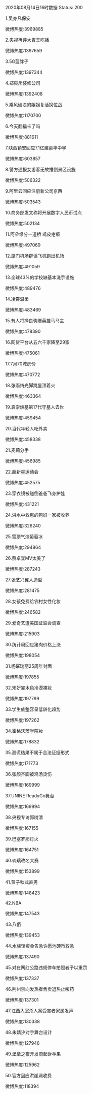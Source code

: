 2020年08月14日16时数据
Status: 200

1.吴亦凡保安

微博热度:3969885

2.央视再评大胃王吃播

微博热度:1397659

3.5G蓝胖子

微博热度:1397344

4.郑爽斥装修公司

微博热度:1392408

5.乘风破浪的姐姐复活换位战

微博热度:1170700

6.今天翻福卡了吗

微博热度:881611

7.陕西镇安回应7.1亿建豪华中学

微博热度:603857

8.警方通报女游客无故推倒景区设施

微博热度:506322

9.阿里云回应注册新公司京西

微博热度:503543

10.商务部发文称将开展数字人民币试点

微博热度:502134

11.阿朵缘分一道桥 鸡皮疙瘩

微博热度:497069

12.厦门机场辟谣飞机跑出机场

微博热度:491059

13.全球43%的学校缺基本洗手设施

微博热度:489476

14.凌霄温柔

微博热度:483469

15.有人将择良驹赠英雄马马主

微博热度:478390

16.网贷平台从五六千家降至29家

微博热度:475061

17.7月70城房价

微博热度:470772

18.张雨绮光脚跳屋顶着火

微博热度:463364

19.袁崇焕墓第17代守墓人去世

微博热度:459454

20.当代年轻人吃外卖

微博热度:458338

21.麦莉分手

微博热度:456985

22.超新星运动会

微博热度:452575

23.穿衣镜被碰倒爸爸飞身护娃

微博热度:431221

24.洪水中救崽的狗妈一家被收养

微博热度:326240

25.雪顶气泡葡萄冰

微博热度:294864

26.蔡卓宜MV太美了

微博热度:287243

27.张艺兴翼人造型

微博热度:281475

28.女孩免费给农村女性化妆

微博热度:246582

29.爱奇艺遭美国证监会调查

微博热度:215903

30.统计局回应猪肉价格上涨

微博热度:198054

31.杨幂瑞丽25周年封面

微博热度:197855

32.宋妍霏木色冷漠裸妆

微博热度:197799

33.学生族整容呈低龄化趋势

微博热度:197262

34.霍格沃茨学院妆

微博热度:178832

35.测谎结果不属于合法证据形式

微博热度:171773

36.张颜齐脚被鸡汤烫伤

微博热度:169999

37.UNINE ReadyGo舞台

微博热度:169994

38.央视专访郭树清

微博热度:167155

39.巴塞罗那灯火

微博热度:164751

40.琉璃改名大赛

微博热度:153899

41.贺子秋式直男

微博热度:148423

42.NBA

微博热度:147543

43.八佰

微博热度:139453

44.水族馆资金告急许愿池硬币救急

微博热度:137490

45.对在网红公路违规停车拍照者予以重罚

微博热度:137337

46.荆州禁向发热者售卖退热止咳药

微博热度:137301

47.江西入室杀人案受害者家属发声

微博热度:130338

48.朱婧汐对手舞台设计

微博热度:127946

49.堡垒之夜开发商起诉苹果

微博热度:125962

50.官方回应洪崖洞收费

微博热度:118394

